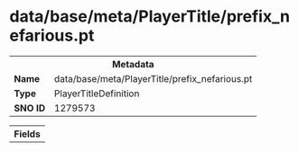 <h1>data/base/meta/PlayerTitle/prefix_nefarious.pt</h1><table><tr><th colspan="100%">Metadata</th></tr><tr><td><b>Name</b></td><td>data/base/meta/PlayerTitle/prefix_nefarious.pt</td></tr><tr><td><b>Type</b></td><td>PlayerTitleDefinition</td></tr><tr><td><b>SNO ID</b></td><td>1279573</td></tr></table>

<table><tr><th colspan="100%">Fields</th></tr></table>

